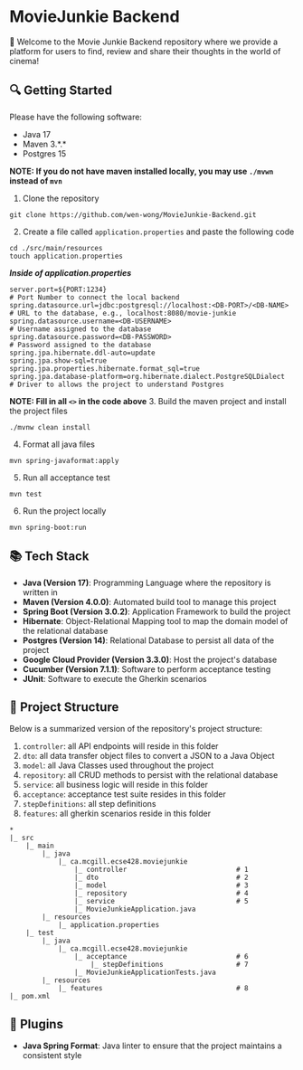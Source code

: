 # MovieJunkie Backend

:wave: Welcome to the Movie Junkie Backend repository where we provide a platform for users to find, review and share their thoughts in the world of cinema!

## :mag: Getting Started
Please have the following software:
- Java 17
- Maven 3.\*.\*
- Postgres 15

**NOTE: If you do not have maven installed locally, you may use `./mvwn` instead of `mvn`**

1. Clone the repository
```
git clone https://github.com/wen-wong/MovieJunkie-Backend.git
```
2. Create a file called `application.properties` and paste the following code
```
cd ./src/main/resources
touch application.properties
```
***Inside of application.properties***
```
server.port=${PORT:1234}                                                # Port Number to connect the local backend
spring.datasource.url=jdbc:postgresql://localhost:<DB-PORT>/<DB-NAME>   # URL to the database, e.g., localhost:8080/movie-junkie
spring.datasource.username=<DB-USERNAME>                                # Username assigned to the database
spring.datasource.password=<DB-PASSWORD>                                # Password assigned to the database
spring.jpa.hibernate.ddl-auto=update
spring.jpa.show-sql=true
spring.jpa.properties.hibernate.format_sql=true
spring.jpa.database-platform=org.hibernate.dialect.PostgreSQLDialect    # Driver to allows the project to understand Postgres
```
**NOTE: Fill in all `<>` in the code above**
3. Build the maven project and install the project files
```
./mvnw clean install
```
4. Format all java files
```
mvn spring-javaformat:apply
```
5. Run all acceptance test
```
mvn test
```
6. Run the project locally
```
mvn spring-boot:run
```

## :books: Tech Stack

- **Java (Version 17)**: Programming Language where the repository is written in
- **Maven (Version 4.0.0)**: Automated build tool to manage this project
- **Spring Boot (Version 3.0.2)**: Application Framework to build the project
- **Hibernate**: Object-Relational Mapping tool to map the domain model of the relational database
- **Postgres (Version 14)**: Relational Database to persist all data of the project
- **Google Cloud Provider (Version 3.3.0)**: Host the project's database
- **Cucumber (Version 7.1.1)**: Software to perform acceptance testing
- **JUnit**: Software to execute the Gherkin scenarios

## :bookmark_tabs: Project Structure
Below is a summarized version of the repository's project structure:
1. `controller`: all API endpoints will reside in this folder
2. `dto`: all data transfer object files to convert a JSON to a Java Object
3. `model`: all Java Classes used throughout the project
4. `repository`: all CRUD methods to persist with the relational database
5. `service`: all business logic will reside in this folder
6. `acceptance`: acceptance test suite resides in this folder
7. `stepDefinitions`: all step definitions
8. `features`: all gherkin scenarios reside in this folder

```
*
|_ src
    |_ main
        |_ java
            |_ ca.mcgill.ecse428.moviejunkie
                |_ controller                           # 1
                |_ dto                                  # 2
                |_ model                                # 3
                |_ repository                           # 4
                |_ service                              # 5
                |_ MovieJunkieApplication.java
        |_ resources
            |_ application.properties
    |_ test
        |_ java
            |_ ca.mcgill.ecse428.moviejunkie
                |_ acceptance                           # 6
                    |_ stepDefinitions                  # 7
                |_ MovieJunkieApplicationTests.java
        |_ resources
            |_ features                                 # 8
|_ pom.xml
```

## :safety_pin: Plugins

- **Java Spring Format**: Java linter to ensure that the project maintains a consistent style
